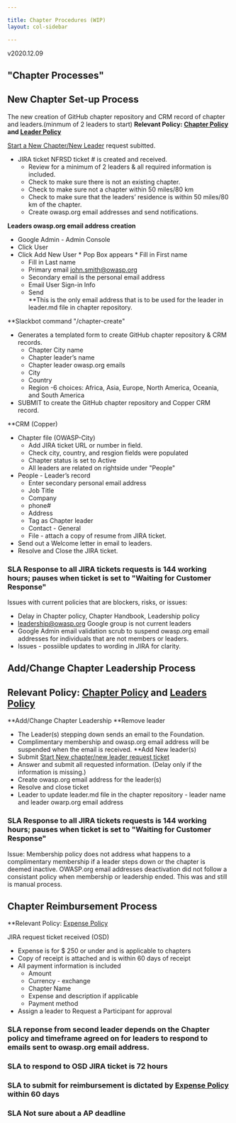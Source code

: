 ```yaml
---

title: Chapter Procedures (WIP)
layout: col-sidebar

---
```

v2020.12.09
## "Chapter Processes"

## New Chapter Set-up Process 
The new creation of GitHub chapter repository and CRM record of chapter and leaders.(minmum of 2 leaders to start)
**Relevant Policy: [Chapter Policy](https://owasp.org/www-policy/operational/chapters) and [Leader Policy](https://owasp.org/www-policy/operational/leader)**     

[Start a New Chapter/New Leader](https://owasporg.atlassian.net/servicedesk/customer/portal/7/group/18/create/73) request subitted.
* JIRA ticket NFRSD ticket # is created and received.
  * Review for a minimum of 2 leaders & all required information is included.
  * Check to make sure there is not an existing chapter.
  * Check to make sure not a chapter within 50 miles/80 km  
  * Check to make sure that the leaders’ residence is within 50 miles/80 km of the chapter.
  * Create owasp.org email addresses and send notifications.
  
**Leaders owasp.org email address creation**
   * Google Admin - Admin Console
   * Click User
   * Click Add New User
    * Pop Box appears
    * Fill in First name
      * Fill in Last name
      * Primary email john.smith@owasp.org
      * Secondary email is the personal email address 
      * Email User Sign-in Info
      * Send   
**This is the only email address that is to be used for the leader in leader.md file in chapter repository.  
    
**Slackbot command "/chapter-create"
* Generates a templated form to create GitHub chapter repository & CRM records.
   * Chapter City name
   * Chapter leader’s name
   * Chapter leader owasp.org emails
   * City
   * Country
   * Region -6 choices: Africa, Asia, Europe, North America, Oceania, and South America
* SUBMIT to create the GitHub chapter repository and Copper CRM record.

**CRM (Copper)
* Chapter file (OWASP-City) 
  * Add JIRA ticket URL or number in field.
  * Check city, country, and resgion fields were populated
  * Chapter status is set to Active
  * All leaders are related on rightside under "People"
* People - Leader’s record 
   * Enter secondary personal email address
   * Job Title
   * Company
   * phone#
   * Address
   * Tag as Chapter leader
   * Contact - General
   * File - attach a copy of resume from JIRA ticket.
* Send out a Welcome letter in email to leaders.
* Resolve and Close the JIRA ticket. 

### SLA Response to all JIRA tickets requests is 144 working hours; pauses when ticket is set to "Waiting for Customer Response"

Issues with current policies that are blockers, risks, or issues:
* Delay in Chapter policy, Chapter Handbook, Leadership policy 
* leadership@owasp.org Google group is not current leaders
* Google Admin email validation scrub to suspend owasp.org email addresses for individuals that are not members or leaders.
* Issues - possiible updates to wording in JIRA for clarity. 

## Add/Change Chapter Leadership Process 
## Relevant Policy: [Chapter Policy](https://owasp.org/www-policy/operational/chapters) and [Leaders Policy](https://owasp.org/www-policy/operational/leader)

**Add/Change Chapter Leadership
  **Remove leader
   * The Leader(s) stepping down sends an email to the Foundation.  
   * Complimentary membership and owasp.org email address will be suspended when the email is received.
 **Add New leader(s)
   * Submit [Start New chapter/new leader request ticket](https://owasporg.atlassian.net/servicedesk/customer/portal/7/group/18/create/73)
   * Answer and submit all requested information. (Delay only if the information is missing.)
   * Create owasp.org email address for the leader(s)
   * Resolve and close ticket
   * Leader to update leader.md file in the chapter repository - leader name and leader owarp.org email address

### SLA Response to all JIRA tickets requests is 144 working hours; pauses when ticket is set to "Waiting for Customer Response"

Issue: Membership policy does not address what happens to a complimentary membership if a leader steps down or the chapter is deemed inactive. 
OWASP.org email addresses deactivation did not follow a consistant policy when membership or leadership ended. This was and still is manual process.

## Chapter Reimbursement Process
**Relevant Policy: [Expense Policy](https://owasp.org/www-policy/operational/expense-reimbursement)

   JIRA request ticket received (OSD) 
   * Expense is for $ 250 or under and is applicable to chapters
   * Copy of receipt is attached and is within 60 days of receipt
   * All payment information is included
     * Amount
     * Currency - exchange 
     * Chapter Name
     * Expense and description if applicable
     * Payment method 
   * Assign a leader to Request a Participant for approval
   
 ### SLA reponse from second leader depends on the Chapter policy and timeframe agreed on for leaders to respond to emails sent to owasp.org email address.
 ### SLA to respond to OSD JIRA ticket is 72 hours
 ### SLA to submit for reimbursement is dictated by [Expense Policy](https://owasp.org/www-policy/operational/expense-reimbursement) within 60 days 
 ### SLA Not sure about a AP deadline

